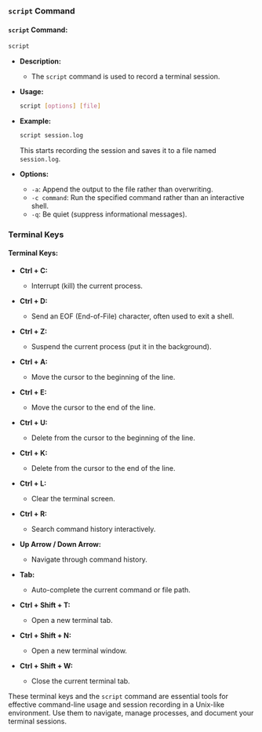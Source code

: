### `script` Command

#### **`script` Command:**
```bash
script
```
- **Description:**
  - The `script` command is used to record a terminal session.

- **Usage:**
  ```bash
  script [options] [file]
  ```

- **Example:**
  ```bash
  script session.log
  ```
  This starts recording the session and saves it to a file named `session.log`.

- **Options:**
  - `-a`: Append the output to the file rather than overwriting.
  - `-c command`: Run the specified command rather than an interactive shell.
  - `-q`: Be quiet (suppress informational messages).

### Terminal Keys

#### **Terminal Keys:**
- **Ctrl + C:**
  - Interrupt (kill) the current process.

- **Ctrl + D:**
  - Send an EOF (End-of-File) character, often used to exit a shell.

- **Ctrl + Z:**
  - Suspend the current process (put it in the background).

- **Ctrl + A:**
  - Move the cursor to the beginning of the line.

- **Ctrl + E:**
  - Move the cursor to the end of the line.

- **Ctrl + U:**
  - Delete from the cursor to the beginning of the line.

- **Ctrl + K:**
  - Delete from the cursor to the end of the line.

- **Ctrl + L:**
  - Clear the terminal screen.

- **Ctrl + R:**
  - Search command history interactively.

- **Up Arrow / Down Arrow:**
  - Navigate through command history.

- **Tab:**
  - Auto-complete the current command or file path.

- **Ctrl + Shift + T:**
  - Open a new terminal tab.

- **Ctrl + Shift + N:**
  - Open a new terminal window.

- **Ctrl + Shift + W:**
  - Close the current terminal tab.

These terminal keys and the `script` command are essential tools for effective command-line usage and session recording in a Unix-like environment. Use them to navigate, manage processes, and document your terminal sessions.